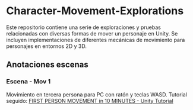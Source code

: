 # Character-Movement-Explorations
Este repositorio contiene una serie de exploraciones y pruebas relacionadas con diversas formas de mover un personaje en Unity. Se incluyen implementaciones de diferentes mecánicas de movimiento para personajes en entornos 2D y 3D.

## Anotaciones escenas
### Escena - Mov 1
Movimiento en tercera persona para PC con ratón y teclas WASD.
Tutorial seguido: [FIRST PERSON MOVEMENT in 10 MINUTES - Unity Tutorial](https://www.youtube.com/watch?v=f473C43s8nE)

